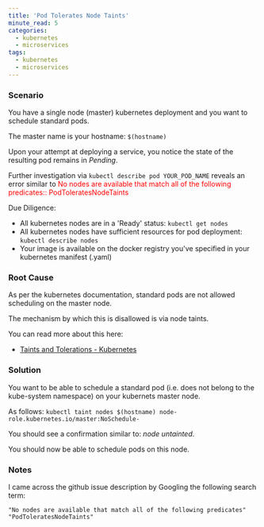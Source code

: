 ```yaml
---
title: 'Pod Tolerates Node Taints'
minute_read: 5
categories:
  - kubernetes
  - microservices
tags:
  - kubernetes
  - microservices
---
```


### Scenario 

You have a single node (master) kubernetes deployment and you want to schedule standard pods. 

The master name is your hostname: `$(hostname)`

Upon your attempt at deploying a service, you notice the state of the resulting pod remains in *Pending*. 

Further investigation via `kubectl describe pod YOUR_POD_NAME` reveals an error similar to <span style="color:red">No nodes are available that match all of the following predicates:: PodToleratesNodeTaints</span>

Due Diligence: 

*   All kubernetes nodes are in a 'Ready' status: `kubectl get nodes`
*   All kubernetes nodes have sufficient resources for pod deployment: `kubectl describe nodes` 
*   Your image is available on the docker registry you've specified in your kubernetes manifest (.yaml)

### Root Cause

As per the kubernetes documentation, standard pods are not allowed scheduling on the master node.

The mechanism by which this is disallowed is via node taints.

You can read more about this here: 

- [Taints and Tolerations - Kubernetes](https://kubernetes.io/docs/concepts/configuration/taint-and-toleration/)

### Solution

You want to be able to schedule a standard pod (i.e. does not belong to the kube-system namespace) on your kubernets master node.

As follows: `kubectl taint nodes $(hostname) node-role.kubernetes.io/master:NoSchedule-` 

You should see a confirmation similar to: *node untainted*.

You should now be able to schedule pods on this node.

### Notes 

I came across the github issue description by Googling the following search term: 

`"No nodes are available that match all of the following predicates" "PodToleratesNodeTaints"`